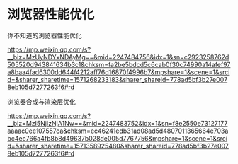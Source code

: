# 浏览器性能优化



你不知道的浏览器性能优化

https://mp.weixin.qq.com/s?__biz=MzUyNDYxNDAyMg==&mid=2247484756&idx=1&sn=c2923258762d505520d943841634b3c1&chksm=fa2be5bdcd5c6cab0f30c74990a14afef97a8baa4fad6300dd644f4212aff76d16870f4996b7&mpshare=1&scene=1&srcid=&sharer_sharetime=1571268233183&sharer_shareid=778ad5bf3b27e0078eb105d7277263f6#rd



浏览器合成与渲染层优化

https://mp.weixin.qq.com/s?__biz=MzI5NjIzNjA1Nw==&mid=2247483752&idx=1&sn=f8e2550e73127177aaaac0ee107557ca&chksm=ec46241edb31ad08ad5d4807011365664e703abc4ec766a4fb8b8d49637b028de005d7767756&mpshare=1&scene=1&srcid=&sharer_sharetime=1571358925480&sharer_shareid=778ad5bf3b27e0078eb105d7277263f6#rd



